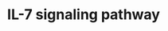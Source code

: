 ---
annotations:
- type: Pathway Ontology
  value: interleukin-7 signaling pathway
authors:
- A.Pandey
- MaintBot
- Christine Chichester
- Eweitz
description: ''
last-edited: 2021-05-23
organisms:
- Mus musculus
redirect_from:
- /index.php/Pathway:WP297
- /instance/WP297
schema-jsonld:
- '@context': https://schema.org/
  '@id': https://wikipathways.github.io/pathways/WP297.html
  '@type': Dataset
  creator:
    '@type': Organization
    name: WikiPathways
  description: ''
  keywords:
  - Mapk3
  - Foxo3
  - Stat1
  - Cltc
  - Hras1
  - Mcl1
  - Il7r
  - Gene Symbol
  - Mapk1
  - Irs2
  - Foxo1
  - Bax
  - Shc1
  - Lyn
  - Cdk2
  - Blk
  - Gsk3b
  - Il2rg
  - Cdk4
  - Map2k1
  - Ccnd2
  - Irs1
  - Rb1
  - Stam
  - Grb2
  - Ptk2b
  - Stat5a
  - Jak3
  - Sos1
  - Pik3r1
  - Cbl
  - Irf1
  - Ccna2
  - Bad
  - Cblb
  - Jak1
  - Map2k2
  - Fyn
  - Akt1
  - Bcl2l11
  - Muc1
  - Raf1
  - Stat5b
  - Stat3
  - Stam2
  license: CC0
  name: IL-7 signaling pathway
seo: CreativeWork
title: IL-7 signaling pathway
wpid: WP297
---